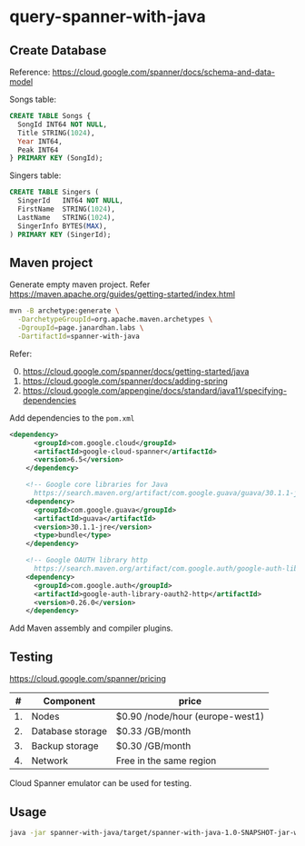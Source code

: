 # query-spanner-with-java

## Create Database

Reference: https://cloud.google.com/spanner/docs/schema-and-data-model


Songs table:

```sql
CREATE TABLE Songs {
  SongId INT64 NOT NULL,
  Title STRING(1024),
  Year INT64,
  Peak INT64
} PRIMARY KEY (SongId);
```

Singers table:

```sql
CREATE TABLE Singers (
  SingerId   INT64 NOT NULL,
  FirstName  STRING(1024),
  LastName   STRING(1024),
  SingerInfo BYTES(MAX),
) PRIMARY KEY (SingerId);
```

## Maven project

Generate empty maven project. Refer https://maven.apache.org/guides/getting-started/index.html

```sh
mvn -B archetype:generate \
  -DarchetypeGroupId=org.apache.maven.archetypes \
  -DgroupId=page.janardhan.labs \
  -DartifactId=spanner-with-java
```


Refer:

0. https://cloud.google.com/spanner/docs/getting-started/java
1. https://cloud.google.com/spanner/docs/adding-spring
2. https://cloud.google.com/appengine/docs/standard/java11/specifying-dependencies

Add dependencies to the `pom.xml`

```xml
<dependency>
      <groupId>com.google.cloud</groupId>
      <artifactId>google-cloud-spanner</artifactId>
      <version>6.5</version>
    </dependency>

    <!-- Google core libraries for Java 
      https://search.maven.org/artifact/com.google.guava/guava/30.1.1-jre/bundle -->
    <dependency>
      <groupId>com.google.guava</groupId>
      <artifactId>guava</artifactId>
      <version>30.1.1-jre</version>
      <type>bundle</type>
    </dependency>

    <!-- Google OAUTH library http
      https://search.maven.org/artifact/com.google.auth/google-auth-library-oauth2-http/0.26.0/jar -->
    <dependency>
      <groupId>com.google.auth</groupId>
      <artifactId>google-auth-library-oauth2-http</artifactId>
      <version>0.26.0</version>
    </dependency>
```

Add Maven assembly and compiler plugins.


## Testing

https://cloud.google.com/spanner/pricing

| #  | Component | price |
| -- | -- | -- |
| 1. | Nodes  | $0.90 /node/hour (europe-west1) |
| 2. | Database storage | $0.33 /GB/month |
| 3. | Backup storage | $0.30 /GB/month |
| 4. | Network | Free in the same region |

Cloud Spanner emulator can be used for testing.

## Usage

```sh
java -jar spanner-with-java/target/spanner-with-java-1.0-SNAPSHOT-jar-with-dependencies.jar
```
